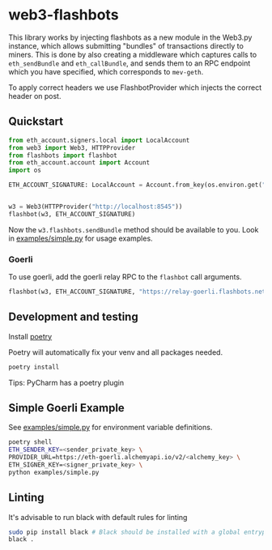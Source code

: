 # web3-flashbots

This library works by injecting flashbots as a new module in the Web3.py instance, which allows
submitting "bundles" of transactions directly to miners. This is done by also creating
a middleware which captures calls to `eth_sendBundle` and `eth_callBundle`, and sends
them to an RPC endpoint which you have specified, which corresponds to `mev-geth`.

To apply correct headers we use FlashbotProvider which injects the correct header on post.

## Quickstart

```python
from eth_account.signers.local import LocalAccount
from web3 import Web3, HTTPProvider
from flashbots import flashbot
from eth_account.account import Account
import os

ETH_ACCOUNT_SIGNATURE: LocalAccount = Account.from_key(os.environ.get("ETH_SIGNATURE_KEY"))


w3 = Web3(HTTPProvider("http://localhost:8545"))
flashbot(w3, ETH_ACCOUNT_SIGNATURE)
```

Now the `w3.flashbots.sendBundle` method should be available to you. Look in [examples/simple.py](./examples/simple.py) for usage examples.

### Goerli

To use goerli, add the goerli relay RPC to the `flashbot` call arguments.

```python
flashbot(w3, ETH_ACCOUNT_SIGNATURE, "https://relay-goerli.flashbots.net")
```

## Development and testing

Install [poetry](https://python-poetry.org/)

Poetry will automatically fix your venv and all packages needed.

```sh
poetry install
```

Tips: PyCharm has a poetry plugin

## Simple Goerli Example

See [examples/simple.py](./examples/simple.py) for environment variable definitions.

```sh
poetry shell
ETH_SENDER_KEY=<sender_private_key> \
PROVIDER_URL=https://eth-goerli.alchemyapi.io/v2/<alchemy_key> \
ETH_SIGNER_KEY=<signer_private_key> \
python examples/simple.py
```

## Linting

It's advisable to run black with default rules for linting

```sh
sudo pip install black # Black should be installed with a global entrypoint
black .
```
